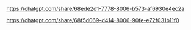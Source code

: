 <!-- Why Cors -->
https://chatgpt.com/share/68ede2d1-7778-8006-b573-af6930e4ec2a


<!-- useRef and contolled and uncontrolled input -->
https://chatgpt.com/share/68f5d069-d414-8006-90fe-e72f031b11f0